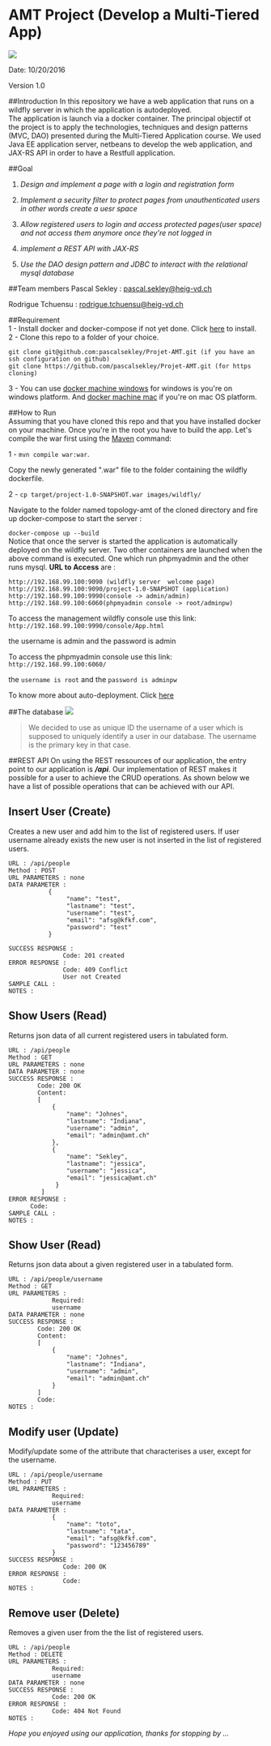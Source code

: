 # AMT Project (Develop a Multi-Tiered App)
![](multiTieredApp.PNG)

Date: 10/20/2016

Version 1.0

##Introduction
In this repository we have a web application that runs on a wildfly server in which the application is autodeployed.  
The application is launch via a docker container.
The principal objectif ot the  project is to apply the technologies, techniques and design patterns (MVC, DAO) presented during the Multi-Tiered Application course. We used Java EE application server, netbeans to develop the web application, and JAX-RS API in order to have a Restfull application.

##Goal
1. *Design and implement a page with a login and registration form*

2. *Implement a security filter to protect pages from unauthenticated users in other words   create a uesr space*

3. *Allow registered users to login and access protected pages(user space) and not access them anymore once they're not logged in*
4. *implement a REST API with JAX-RS*
5. *Use the DAO design pattern and JDBC to interact with the relational mysql database*

##Team members
Pascal Sekley : <pascal.sekley@heig-vd.ch>

Rodrigue Tchuensu : <rodrigue.tchuensu@heig-vd.ch>

##Requirement  
1 - Install docker and docker-compose if not yet done. Click [here](https://www.docker.com/products/docker-toolbox) to install.  
2 - Clone this repo to a folder of your choice.
````
git clone git@github.com:pascalsekley/Projet-AMT.git (if you have an ssh configuration on github)  
git clone https://github.com/pascalsekley/Projet-AMT.git (for https cloning)
````
3 - You can use [docker machine windows](https://docs.docker.com/docker-for-windows/) for windows is you're on windows platform. And [docker machine mac](https://docs.docker.com/docker-for-mac/) if you're on mac OS platform.

##How to Run   
Assuming that you have cloned this repo and that you have installed docker on your machine.
Once you're in the root you have to build the app. Let's compile the war first using the [Maven](https://maven.apache.org) command:

1 - `mvn compile war:war`. 

Copy the newly generated ".war" file  to the folder containing the wildfly dockerfile.

2 - `cp target/project-1.0-SNAPSHOT.war images/wildfly/`

Navigate to the folder named topology-amt of the cloned directory and fire up docker-compose to start the server :
  
`docker-compose up --build`  
Notice that once the server is started the application is automatically deployed on the wildfly server. Two other containers are launched when the above command is executed. One which run phpmyadmin and the other runs mysql.
**URL to Access** are :
````
http://192.168.99.100:9090 (wildfly server  welcome page)    
http://192.168.99.100:9090/project-1.0-SNAPSHOT (application)  
http://192.168.99.100:9990(console -> admin/admin)
http://192.168.99.100:6060(phpmyadmin console -> root/adminpw)    
````  

To access the management wildfly console use this link: `http://192.168.99.100:9990/console/App.html`

the username is admin and the password is admin

To access the phpmyadmin console use this link: `http://192.168.99.100:6060/`

the `username is root` and the `password is adminpw`

To know more about auto-deployment.
Click [here](https://hub.docker.com/r/jboss/wildfly)


##The database
![](dataBaseTable.PNG)
> We decided to use as unique ID the username of a user which is supposed to uniquely identify a user in our database. The username is the primary key in that case.

##REST API
On using the REST ressources of our application, the entry point to our application is **_/api_**. Our implementation of REST makes it possible for a user to achieve the CRUD operations. As shown below we have a list of possible operations that can be achieved with our API.  


**Insert User (Create)**
----
Creates a new user and add him to the list of registered users. If user username already exists the new user is not inserted in the list of registered users.

````
URL : /api/people 
Method : POST
URL PARAMETERS : none 
DATA PARAMETER : 
           {
	            "name": "test",
	            "lastname": "test",
                "username": "test",
                "email": "afsg@kfkf.com",
                "password": "test"
           }
           
SUCCESS RESPONSE :
               Code: 201 created
ERROR RESPONSE :
               Code: 409 Conflict
               User not Created
SAMPLE CALL :
NOTES :
````


**Show Users (Read)**
----
Returns json data of all current registered users in tabulated form.

````
URL : /api/people  
Method : GET
URL PARAMETERS : none
DATA PARAMETER : none
SUCCESS RESPONSE :
        Code: 200 OK 
        Content: 
        [
            {
                "name": "Johnes",
                "lastname": "Indiana",
                "username": "admin",
                "email": "admin@amt.ch"
            },
            {
                "name": "Sekley",
                "lastname": "jessica",
                "username": "jessica",
                "email": "jessica@amt.ch"
             }
         ]
ERROR RESPONSE :
      Code: 
SAMPLE CALL :
NOTES :
````  

**Show User (Read)**
----
Returns json data about a given registered user in a tabulated form.

````
URL : /api/people/username  
Method : GET
URL PARAMETERS : 
            Required:
            username
DATA PARAMETER : none
SUCCESS RESPONSE : 
        Code: 200 OK
        Content: 
        [
            {
                "name": "Johnes",
                "lastname": "Indiana",
                "username": "admin",
                "email": "admin@amt.ch"
            }
        ]
        Code:
NOTES :
````


**Modify user  (Update)**
----
Modify/update some of the attribute that characterises a user, except for the username.

````
URL : /api/people/username 
Method : PUT
URL PARAMETERS :
            Required:
            username
DATA PARAMETER :
            {
	            "name": "toto",
	            "lastname": "tata",
                "email": "afsg@kfkf.com",
                "password": "123456789"
            } 
SUCCESS RESPONSE :
               Code: 200 OK
ERROR RESPONSE :
               Code:
NOTES :
````


**Remove user (Delete)**
----
Removes a given user from the the list of registered users.

````
URL : /api/people  
Method : DELETE
URL PARAMETERS :
            Required:
            username 
DATA PARAMETER : none
SUCCESS RESPONSE :
            Code: 200 OK
ERROR RESPONSE :
            Code: 404 Not Found
NOTES :
````  




*Hope you enjoyed using our application, thanks for stopping by ...*